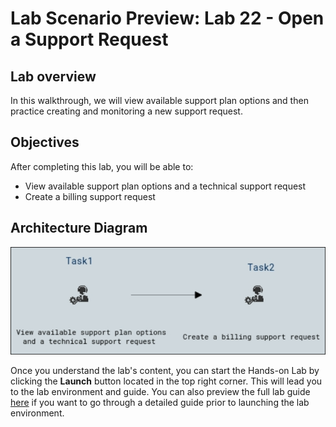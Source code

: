 # Lab Scenario Preview: Lab 22 - Open a Support Request

## Lab overview

In this walkthrough, we will view available support plan options and then practice creating and monitoring a new support request.

## Objectives

After completing this lab, you will be able to:

- View available support plan options and a technical support request
- Create a billing support request

## Architecture Diagram

![](../images/az900lab22.png)

Once you understand the lab's content, you can start the Hands-on Lab by clicking the **Launch** button located in the top right corner. This will lead you to the lab environment and guide. You can also preview the full lab guide [here](https://experience.cloudlabs.ai/#/labguidepreview/bd96959a-459c-48e1-903a-545ada6f4cf2) if you want to go through a detailed guide prior to launching the lab environment. 
